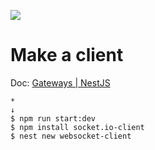 ![](https://postman.com/_aether-assets/illustrations/dark/illustration-connect-to-server.svg)

# Make a client
Doc: [Gateways | NestJS](https://docs.nestjs.com/websockets/gateways)
```
*
↓
$ npm run start:dev
$ npm install socket.io-client
$ nest new websocket-client
```

